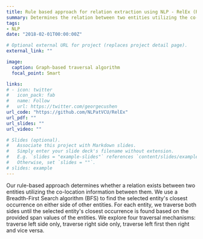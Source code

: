 ```yaml
---
title: Rule based approach for relation extraction using NLP - RelEx (Rule-based)
summary: Determines the relation between two entities utilizing the co-location information between them.
tags:
- NLP
date: "2018-02-01T00:00:00Z"

# Optional external URL for project (replaces project detail page).
external_link: ""

image:
  caption: Graph-based traversal algorithm
  focal_point: Smart

links:
# - icon: twitter
#   icon_pack: fab
#   name: Follow
#   url: https://twitter.com/georgecushen
url_code: "https://github.com/NLPatVCU/RelEx"
url_pdf: ""
url_slides: ""
url_video: ""

# Slides (optional).
#   Associate this project with Markdown slides.
#   Simply enter your slide deck's filename without extension.
#   E.g. `slides = "example-slides"` references `content/slides/example-slides.md`.
#   Otherwise, set `slides = ""`.
# slides: example
---
```


Our rule-based approach determines whether a relation exists between two entities utilizing the co-location information between them. We use a Breadth-First Search algorithm (BFS) to find the selected entity's closest occurrence on either side of other entities. For each entity, we traverse both sides until the selected entity's closest occurrence is found based on the provided span values of the entities. We explore four traversal mechanisms: traverse left side only, traverse right side only, traverse left first then right and vice versa.  
